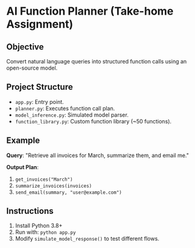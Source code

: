# AI Function Planner (Take-home Assignment)

## Objective
Convert natural language queries into structured function calls using an open-source model.

## Project Structure

- `app.py`: Entry point.
- `planner.py`: Executes function call plan.
- `model_inference.py`: Simulated model parser.
- `function_library.py`: Custom function library (~50 functions).

## Example

**Query**:
"Retrieve all invoices for March, summarize them, and email me."

**Output Plan**:
1. `get_invoices("March")`
2. `summarize_invoices(invoices)`
3. `send_email(summary, "user@example.com")`

## Instructions

1. Install Python 3.8+
2. Run with: `python app.py`
3. Modify `simulate_model_response()` to test different flows.
